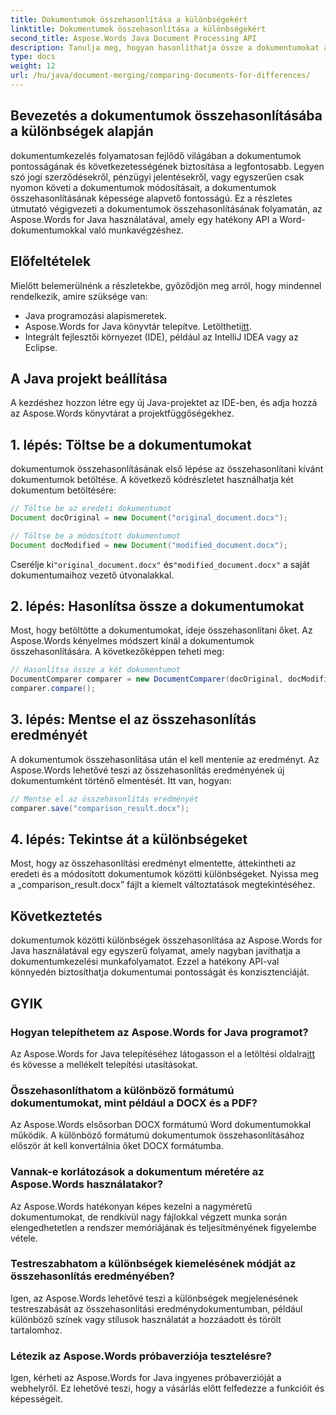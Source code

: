 ```yaml
---
title: Dokumentumok összehasonlítása a különbségekért
linktitle: Dokumentumok összehasonlítása a különbségekért
second_title: Aspose.Words Java Document Processing API
description: Tanulja meg, hogyan hasonlíthatja össze a dokumentumokat a különbségek szempontjából az Aspose.Words használatával Java nyelven. Lépésről lépésre bemutatott útmutatónk biztosítja a pontos dokumentumkezelést.
type: docs
weight: 12
url: /hu/java/document-merging/comparing-documents-for-differences/
---
```


## Bevezetés a dokumentumok összehasonlításába a különbségek alapján

dokumentumkezelés folyamatosan fejlődő világában a dokumentumok pontosságának és következetességének biztosítása a legfontosabb. Legyen szó jogi szerződésekről, pénzügyi jelentésekről, vagy egyszerűen csak nyomon követi a dokumentumok módosításait, a dokumentumok összehasonlításának képessége alapvető fontosságú. Ez a részletes útmutató végigvezeti a dokumentumok összehasonlításának folyamatán, az Aspose.Words for Java használatával, amely egy hatékony API a Word-dokumentumokkal való munkavégzéshez.

## Előfeltételek

Mielőtt belemerülnénk a részletekbe, győződjön meg arról, hogy mindennel rendelkezik, amire szüksége van:

- Java programozási alapismeretek.
-  Aspose.Words for Java könyvtár telepítve. Letöltheti[itt](https://releases.aspose.com/words/java/).
- Integrált fejlesztői környezet (IDE), például az IntelliJ IDEA vagy az Eclipse.

## A Java projekt beállítása

A kezdéshez hozzon létre egy új Java-projektet az IDE-ben, és adja hozzá az Aspose.Words könyvtárat a projektfüggőségekhez.

## 1. lépés: Töltse be a dokumentumokat

dokumentumok összehasonlításának első lépése az összehasonlítani kívánt dokumentumok betöltése. A következő kódrészletet használhatja két dokumentum betöltésére:

```java
// Töltse be az eredeti dokumentumot
Document docOriginal = new Document("original_document.docx");

// Töltse be a módosított dokumentumot
Document docModified = new Document("modified_document.docx");
```

 Cserélje ki`"original_document.docx"` és`"modified_document.docx"` a saját dokumentumaihoz vezető útvonalakkal.

## 2. lépés: Hasonlítsa össze a dokumentumokat

Most, hogy betöltötte a dokumentumokat, ideje összehasonlítani őket. Az Aspose.Words kényelmes módszert kínál a dokumentumok összehasonlítására. A következőképpen teheti meg:

```java
// Hasonlítsa össze a két dokumentumot
DocumentComparer comparer = new DocumentComparer(docOriginal, docModified);
comparer.compare();
```

## 3. lépés: Mentse el az összehasonlítás eredményét

A dokumentumok összehasonlítása után el kell mentenie az eredményt. Az Aspose.Words lehetővé teszi az összehasonlítás eredményének új dokumentumként történő elmentését. Itt van, hogyan:

```java
// Mentse el az összehasonlítás eredményét
comparer.save("comparison_result.docx");
```

## 4. lépés: Tekintse át a különbségeket

Most, hogy az összehasonlítási eredményt elmentette, áttekintheti az eredeti és a módosított dokumentumok közötti különbségeket. Nyissa meg a „comparison_result.docx” fájlt a kiemelt változtatások megtekintéséhez.

## Következtetés

dokumentumok közötti különbségek összehasonlítása az Aspose.Words for Java használatával egy egyszerű folyamat, amely nagyban javíthatja a dokumentumkezelési munkafolyamatot. Ezzel a hatékony API-val könnyedén biztosíthatja dokumentumai pontosságát és konzisztenciáját.

## GYIK

### Hogyan telepíthetem az Aspose.Words for Java programot?

 Az Aspose.Words for Java telepítéséhez látogasson el a letöltési oldalra[itt](https://releases.aspose.com/words/java/) és kövesse a mellékelt telepítési utasításokat.

### Összehasonlíthatom a különböző formátumú dokumentumokat, mint például a DOCX és a PDF?

Az Aspose.Words elsősorban DOCX formátumú Word dokumentumokkal működik. A különböző formátumú dokumentumok összehasonlításához először át kell konvertálnia őket DOCX formátumba.

### Vannak-e korlátozások a dokumentum méretére az Aspose.Words használatakor?

Az Aspose.Words hatékonyan képes kezelni a nagyméretű dokumentumokat, de rendkívül nagy fájlokkal végzett munka során elengedhetetlen a rendszer memóriájának és teljesítményének figyelembe vétele.

### Testreszabhatom a különbségek kiemelésének módját az összehasonlítás eredményében?

Igen, az Aspose.Words lehetővé teszi a különbségek megjelenésének testreszabását az összehasonlítási eredménydokumentumban, például különböző színek vagy stílusok használatát a hozzáadott és törölt tartalomhoz.

### Létezik az Aspose.Words próbaverziója tesztelésre?

Igen, kérheti az Aspose.Words for Java ingyenes próbaverzióját a webhelyről. Ez lehetővé teszi, hogy a vásárlás előtt felfedezze a funkcióit és képességeit.
